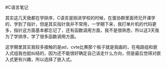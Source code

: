 #C语言笔记

其实这几天我都在学排序，C语言是刚进学校的时候，在蛋协群里面师兄开课学的，学到了指针，但是其实指针我并不常用，一学期下来，我打单片机的代码更多，指针这方面基本都忘记了，还有函数调用方面，我不是很熟悉，所以这3天我为了学排序，学了很多函数调用方面。  
  
这学期里其实我较多接触的是ad，cvte比赛那个板子就是我画的，在电路组和嵌入式组我也挺纠结的，因为还不能很好确定自己该走什么方向，但是最后觉得对嵌入式更有兴趣，所以选择了嵌入式。